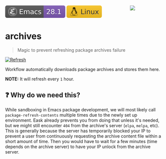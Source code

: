 <a href="#"><img align="right" src="https://raw.githubusercontent.com/emacs-eask/eask/master/docs/static/logo.png" width="20%"></a>

[![Emacs Version](./badges/emacs.svg)](https://www.gnu.org/software/emacs/download.html)
[![Linux](./badges/system.svg)](#)

# archives
> Magic to prevent refreshing package archives failure

[![Refresh](https://github.com/emacs-eask/archives/actions/workflows/refresh.yml/badge.svg)](https://github.com/emacs-eask/archives/actions/workflows/refresh.yml)

Workflow automatically downloads package archives and stores them here.

**NOTE:** It will refresh every `1` hour.

## ❓ Why do we need this?

While sandboxing in Emacs package development, we will most likely call
`package-refresh-contents` multiple times due to the newly set up environment.
Eask already prevents you from doing that unless it's needed, but we might still
encounter `404` from the archive's server (`elpa`, `melpa`, etc). This is generally 
because the server has temporarily blocked your IP to prevent a user from
continuously requesting the archive content file within a short amount of time.
Then you would have to wait for a few minutes (time depends on the archive server)
to have your IP unlock from the archive server.



